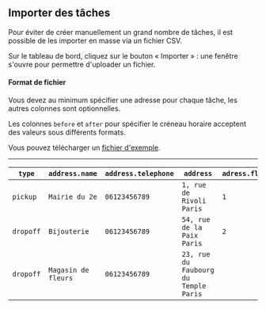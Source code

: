 Importer des tâches
-------------------

Pour éviter de créer manuellement un grand nombre de tâches, il est possible de les importer en masse via un fichier CSV.

Sur le tableau de bord, cliquez sur le bouton « Importer » : une fenêtre s'ouvre pour permettre d'uploader un fichier.

#### Format de fichier

Vous devez au minimum spécifier une adresse pour chaque tâche, les autres colonnes sont optionnelles.

Les colonnes `before` et `after` pour spécifier le créneau horaire acceptent des valeurs sous différents formats.

Vous pouvez télécharger un [fichier d'exemple](/help/tasks_import.example.fr.csv).

---


| `type`    | `address.name`      | `address.telephone` | `address`                             | `adress.floor`   | `adress.description`  | `after`            | `before`           | `comments`           | `tags`      |
| --------- | ------------------- | ------------------  | ------------------------------------- | --------------   | --------------------  | ------------------ | ------------------ | ------------------   | ----------- |
| `pickup`  | `Mairie du 2e`      | `06123456789`       | `1, rue de Rivoli Paris`              |       `1`        | `Digicode 1234`       | `15/02/2018 12:00` | `15/02/2018 14:00` | `Appeller le client` |             |
| `dropoff` | `Bijouterie`        | `06123456789`       | `54, rue de la Paix Paris`            |       `2`        |                       | `2018-02-15 09:00` | `2018-02-15 10:00` |                      | `important` |
| `dropoff` | `Magasin de fleurs` | `06123456789`       | `23, rue du Faubourg du Temple Paris` |                  |                       | `09:00`            | `12:00`            |                      |             |
